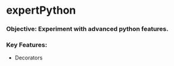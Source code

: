 # expertPython

### Objective: Experiment with advanced python features. 
    
### Key Features:
   -  Decorators

